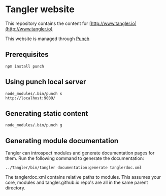 # Tangler website

This repository contains the content for [http://www.tangler.io](http://www.tangler.io)

This website is managed through [Punch](http://laktek.github.io/punch/)

## Prerequisites

    npm install punch

## Using punch local server

    node_modules/.bin/punch s
    http://localhost:9009/

## Generating static content

    node_modules/.bin/punch g

## Generating module documentation

Tangler can introspect modules and generate documentation pages for them.
Run the following command to generate the documentation:

    ../Tangler/bin/tangler documentation:generate tanglerdoc.xml

The tanglerdoc.xml contains relative paths to modules. This assumes your core, modules and tangler.github.io repo's are all in the same parent directory.
